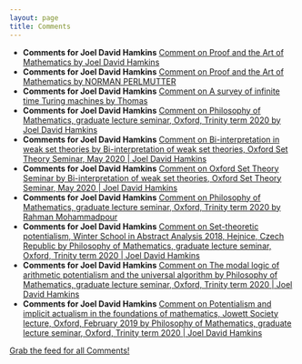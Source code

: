 ```yaml
---
layout: page
title: Comments
---
```


* **Comments for Joel David Hamkins** [Comment on Proof and the Art of Mathematics by Joel David Hamkins](http://jdh.hamkins.org/proof-and-the-art-of-mathematics/#comment-10822)
* **Comments for Joel David Hamkins** [Comment on Proof and the Art of Mathematics by NORMAN PERLMUTTER](http://jdh.hamkins.org/proof-and-the-art-of-mathematics/#comment-10821)
* **Comments for Joel David Hamkins** [Comment on A survey of infinite time Turing machines by Thomas](http://jdh.hamkins.org/asurveyofinfinitetimeturingmachines/#comment-10818)
* **Comments for Joel David Hamkins** [Comment on Philosophy of Mathematics, graduate lecture seminar, Oxford, Trinity term 2020 by Joel David Hamkins](http://jdh.hamkins.org/philosophy-of-mathematics-graduate-oxford-tt20/#comment-10817)
* **Comments for Joel David Hamkins** [Comment on Bi-interpretation in weak set theories by Bi-interpretation of weak set theories, Oxford Set Theory Seminar, May 2020 \| Joel David Hamkins](http://jdh.hamkins.org/bi-interpretation-in-weak-set-theories/#comment-10816)
* **Comments for Joel David Hamkins** [Comment on Oxford Set Theory Seminar by Bi-interpretation of weak set theories, Oxford Set Theory Seminar, May 2020 \| Joel David Hamkins](http://jdh.hamkins.org/oxford-set-theory-seminar/#comment-10815)
* **Comments for Joel David Hamkins** [Comment on Philosophy of Mathematics, graduate lecture seminar, Oxford, Trinity term 2020 by Rahman Mohammadpour](http://jdh.hamkins.org/philosophy-of-mathematics-graduate-oxford-tt20/#comment-10814)
* **Comments for Joel David Hamkins** [Comment on Set-theoretic potentialism, Winter School in Abstract Analysis 2018, Hejnice, Czech Republic by Philosophy of Mathematics, graduate lecture seminar, Oxford, Trinity term 2020 \| Joel David Hamkins](http://jdh.hamkins.org/set-theoretic-potentialism-ws2018/#comment-10811)
* **Comments for Joel David Hamkins** [Comment on The modal logic of arithmetic potentialism and the universal algorithm by Philosophy of Mathematics, graduate lecture seminar, Oxford, Trinity term 2020 \| Joel David Hamkins](http://jdh.hamkins.org/arithmetic-potentialism-and-the-universal-algorithm/#comment-10810)
* **Comments for Joel David Hamkins** [Comment on Potentialism and implicit actualism in the foundations of mathematics, Jowett Society lecture, Oxford, February 2019 by Philosophy of Mathematics, graduate lecture seminar, Oxford, Trinity term 2020 \| Joel David Hamkins](http://jdh.hamkins.org/potentialism-and-implicit-actualism-in-the-foundations-of-mathematics-jowett-society-oxford-february-2019/#comment-10809)

[Grab the feed for all Comments!](Comments.xml)
